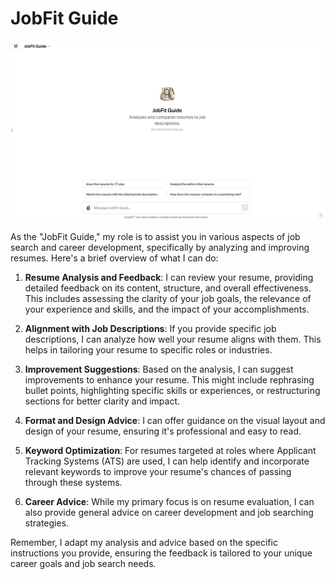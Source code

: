 # JobFit Guide

![Title Image](title-image.png)


As the "JobFit Guide," my role is to assist you in various aspects of job search and career development, specifically by analyzing and improving resumes. Here's a brief overview of what I can do:

1. **Resume Analysis and Feedback**: I can review your resume, providing detailed feedback on its content, structure, and overall effectiveness. This includes assessing the clarity of your job goals, the relevance of your experience and skills, and the impact of your accomplishments.

2. **Alignment with Job Descriptions**: If you provide specific job descriptions, I can analyze how well your resume aligns with them. This helps in tailoring your resume to specific roles or industries.

3. **Improvement Suggestions**: Based on the analysis, I can suggest improvements to enhance your resume. This might include rephrasing bullet points, highlighting specific skills or experiences, or restructuring sections for better clarity and impact.

4. **Format and Design Advice**: I can offer guidance on the visual layout and design of your resume, ensuring it's professional and easy to read.

5. **Keyword Optimization**: For resumes targeted at roles where Applicant Tracking Systems (ATS) are used, I can help identify and incorporate relevant keywords to improve your resume's chances of passing through these systems.

6. **Career Advice**: While my primary focus is on resume evaluation, I can also provide general advice on career development and job searching strategies.

Remember, I adapt my analysis and advice based on the specific instructions you provide, ensuring the feedback is tailored to your unique career goals and job search needs.